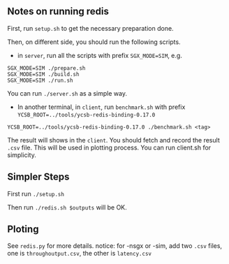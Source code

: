 ## Notes on running redis
First, run `setup.sh` to get the necessary preparation done.

Then, on different side, you should run the following scripts.

- in `server`, run all the scripts with prefix `SGX_MODE=SIM`, e.g.
```
SGX_MODE=SIM ./prepare.sh
SGX_MODE=SIM ./build.sh
SGX_MODE=SIM ./run.sh
```
You can run `./server.sh` as a simple way.

- In another terminal, in `client`, run `benchmark.sh` with prefix `YCSB_ROOT=../tools/ycsb-redis-binding-0.17.0`
```
YCSB_ROOT=../tools/ycsb-redis-binding-0.17.0 ./benchmark.sh <tag>
```

The result will shows in the `client`. You should fetch and record the result `.csv` file. This will be used in plotting process. You can run client.sh for simplicity.

## Simpler Steps
First run `./setup.sh`

Then run `./redis.sh $outputs` will be OK.
## Ploting
See `redis.py` for more details. notice: for -nsgx or -sim, add two `.csv` files, one is `throughoutput.csv`, the other is `latency.csv`